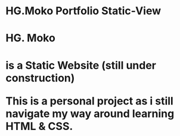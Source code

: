 # HG.Moko Portfolio Static-View
<h1>HG. Moko<h1> is a Static Website (still under construction)

This is a personal project as i still navigate my way around learning HTML & CSS.



